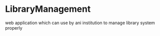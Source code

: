 # LibraryManagement
web application which can use by ani institution to manage library system properly
